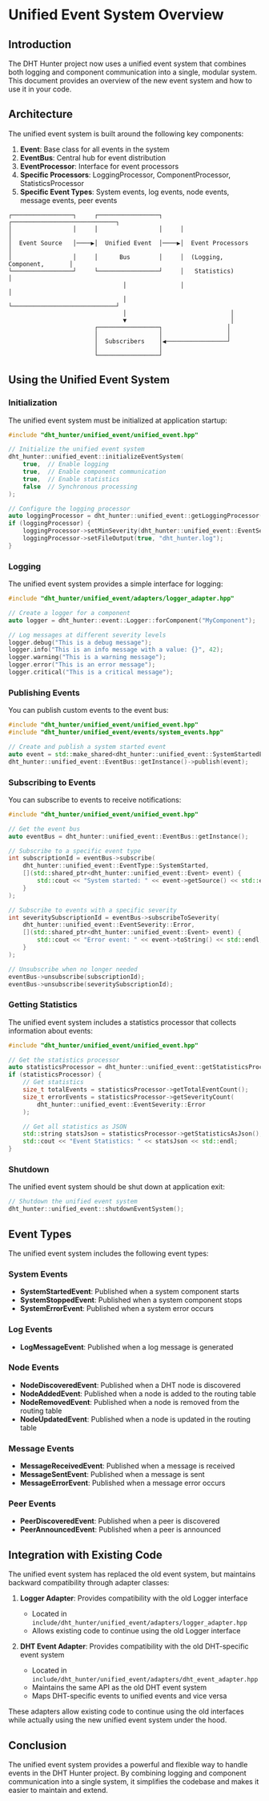 # Unified Event System Overview

## Introduction

The DHT Hunter project now uses a unified event system that combines both logging and component communication into a single, modular system. This document provides an overview of the new event system and how to use it in your code.

## Architecture

The unified event system is built around the following key components:

1. **Event**: Base class for all events in the system
2. **EventBus**: Central hub for event distribution
3. **EventProcessor**: Interface for event processors
4. **Specific Processors**: LoggingProcessor, ComponentProcessor, StatisticsProcessor
5. **Specific Event Types**: System events, log events, node events, message events, peer events

```
┌─────────────────┐     ┌─────────────────┐     ┌─────────────────────────────┐
│                 │     │                 │     │                             │
│  Event Source   │────▶│  Unified Event  │────▶│  Event Processors           │
│                 │     │      Bus        │     │  (Logging, Component,       │
└─────────────────┘     └─────────────────┘     │   Statistics)               │
                                │               │                             │
                                │               └─────────────────────────────┘
                                │                             │
                                ▼                             │
                        ┌─────────────────┐                  │
                        │                 │                  │
                        │  Subscribers    │◀─────────────────┘
                        │                 │
                        └─────────────────┘
```

## Using the Unified Event System

### Initialization

The unified event system must be initialized at application startup:

```cpp
#include "dht_hunter/unified_event/unified_event.hpp"

// Initialize the unified event system
dht_hunter::unified_event::initializeEventSystem(
    true,  // Enable logging
    true,  // Enable component communication
    true,  // Enable statistics
    false  // Synchronous processing
);

// Configure the logging processor
auto loggingProcessor = dht_hunter::unified_event::getLoggingProcessor();
if (loggingProcessor) {
    loggingProcessor->setMinSeverity(dht_hunter::unified_event::EventSeverity::Debug);
    loggingProcessor->setFileOutput(true, "dht_hunter.log");
}
```

### Logging

The unified event system provides a simple interface for logging:

```cpp
#include "dht_hunter/unified_event/adapters/logger_adapter.hpp"

// Create a logger for a component
auto logger = dht_hunter::event::Logger::forComponent("MyComponent");

// Log messages at different severity levels
logger.debug("This is a debug message");
logger.info("This is an info message with a value: {}", 42);
logger.warning("This is a warning message");
logger.error("This is an error message");
logger.critical("This is a critical message");
```

### Publishing Events

You can publish custom events to the event bus:

```cpp
#include "dht_hunter/unified_event/unified_event.hpp"
#include "dht_hunter/unified_event/events/system_events.hpp"

// Create and publish a system started event
auto event = std::make_shared<dht_hunter::unified_event::SystemStartedEvent>("MyComponent");
dht_hunter::unified_event::EventBus::getInstance()->publish(event);
```

### Subscribing to Events

You can subscribe to events to receive notifications:

```cpp
#include "dht_hunter/unified_event/unified_event.hpp"

// Get the event bus
auto eventBus = dht_hunter::unified_event::EventBus::getInstance();

// Subscribe to a specific event type
int subscriptionId = eventBus->subscribe(
    dht_hunter::unified_event::EventType::SystemStarted,
    [](std::shared_ptr<dht_hunter::unified_event::Event> event) {
        std::cout << "System started: " << event->getSource() << std::endl;
    }
);

// Subscribe to events with a specific severity
int severitySubscriptionId = eventBus->subscribeToSeverity(
    dht_hunter::unified_event::EventSeverity::Error,
    [](std::shared_ptr<dht_hunter::unified_event::Event> event) {
        std::cout << "Error event: " << event->toString() << std::endl;
    }
);

// Unsubscribe when no longer needed
eventBus->unsubscribe(subscriptionId);
eventBus->unsubscribe(severitySubscriptionId);
```

### Getting Statistics

The unified event system includes a statistics processor that collects information about events:

```cpp
#include "dht_hunter/unified_event/unified_event.hpp"

// Get the statistics processor
auto statisticsProcessor = dht_hunter::unified_event::getStatisticsProcessor();
if (statisticsProcessor) {
    // Get statistics
    size_t totalEvents = statisticsProcessor->getTotalEventCount();
    size_t errorEvents = statisticsProcessor->getSeverityCount(
        dht_hunter::unified_event::EventSeverity::Error
    );

    // Get all statistics as JSON
    std::string statsJson = statisticsProcessor->getStatisticsAsJson();
    std::cout << "Event Statistics: " << statsJson << std::endl;
}
```

### Shutdown

The unified event system should be shut down at application exit:

```cpp
// Shutdown the unified event system
dht_hunter::unified_event::shutdownEventSystem();
```

## Event Types

The unified event system includes the following event types:

### System Events

- **SystemStartedEvent**: Published when a system component starts
- **SystemStoppedEvent**: Published when a system component stops
- **SystemErrorEvent**: Published when a system error occurs

### Log Events

- **LogMessageEvent**: Published when a log message is generated

### Node Events

- **NodeDiscoveredEvent**: Published when a DHT node is discovered
- **NodeAddedEvent**: Published when a node is added to the routing table
- **NodeRemovedEvent**: Published when a node is removed from the routing table
- **NodeUpdatedEvent**: Published when a node is updated in the routing table

### Message Events

- **MessageReceivedEvent**: Published when a message is received
- **MessageSentEvent**: Published when a message is sent
- **MessageErrorEvent**: Published when a message error occurs

### Peer Events

- **PeerDiscoveredEvent**: Published when a peer is discovered
- **PeerAnnouncedEvent**: Published when a peer is announced

## Integration with Existing Code

The unified event system has replaced the old event system, but maintains backward compatibility through adapter classes:

1. **Logger Adapter**: Provides compatibility with the old Logger interface
   - Located in `include/dht_hunter/unified_event/adapters/logger_adapter.hpp`
   - Allows existing code to continue using the old Logger interface

2. **DHT Event Adapter**: Provides compatibility with the old DHT-specific event system
   - Located in `include/dht_hunter/unified_event/adapters/dht_event_adapter.hpp`
   - Maintains the same API as the old DHT event system
   - Maps DHT-specific events to unified events and vice versa

These adapters allow existing code to continue using the old interfaces while actually using the new unified event system under the hood.

## Conclusion

The unified event system provides a powerful and flexible way to handle events in the DHT Hunter project. By combining logging and component communication into a single system, it simplifies the codebase and makes it easier to maintain and extend.
